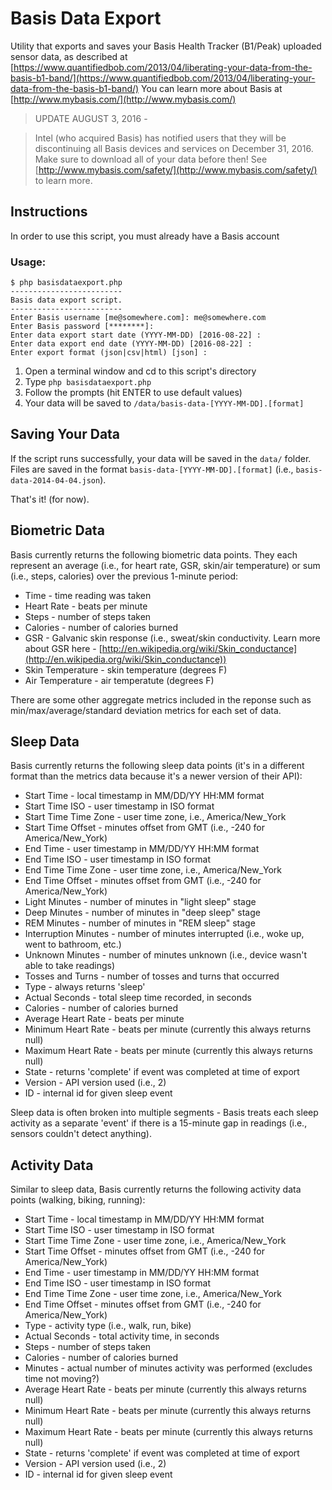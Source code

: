 # Basis Data Export

Utility that exports and saves your Basis Health Tracker (B1/Peak) uploaded sensor data, as described at [https://www.quantifiedbob.com/2013/04/liberating-your-data-from-the-basis-b1-band/](https://www.quantifiedbob.com/2013/04/liberating-your-data-from-the-basis-b1-band/)
You can learn more about Basis at [http://www.mybasis.com/](http://www.mybasis.com/)

> UPDATE AUGUST 3, 2016 -

> Intel (who acquired Basis) has notified users that they will be discontinuing all Basis devices and services on December 31, 2016. Make sure to download all of your data before then! See [http://www.mybasis.com/safety/](http://www.mybasis.com/safety/) to learn more.

## Instructions

In order to use this script, you must already have a Basis account

### Usage:

```
$ php basisdataexport.php
-------------------------
Basis data export script.
-------------------------
Enter Basis username [me@somewhere.com]: me@somewhere.com
Enter Basis password [********]: 
Enter data export start date (YYYY-MM-DD) [2016-08-22] : 
Enter data export end date (YYYY-MM-DD) [2016-08-22] : 
Enter export format (json|csv|html) [json] : 
```

1. Open a terminal window and cd to this script's directory
2. Type `php basisdataexport.php`
3. Follow the prompts (hit ENTER to use default values)
4. Your data will be saved to `/data/basis-data-[YYYY-MM-DD].[format]`

## Saving Your Data
If the script runs successfully, your data will be saved in the `data/` folder. Files are saved in the format `basis-data-[YYYY-MM-DD].[format]` (i.e., `basis-data-2014-04-04.json`).

That's it! (for now).


## Biometric Data

Basis currently returns the following biometric data points. They each represent an average (i.e., for heart rate, GSR, skin/air temperature) or sum (i.e., steps, calories) over the previous 1-minute period:

- Time - time reading was taken
- Heart Rate - beats per minute
- Steps - number of steps taken
- Calories - number of calories burned
- GSR - Galvanic skin response (i.e., sweat/skin conductivity. Learn more about GSR here - [http://en.wikipedia.org/wiki/Skin_conductance](http://en.wikipedia.org/wiki/Skin_conductance))
- Skin Temperature - skin temperature (degrees F)
- Air Temperature - air temperatute (degrees F)

There are some other aggregate metrics included in the reponse such as min/max/average/standard deviation metrics for each set of data.

## Sleep Data

Basis currently returns the following sleep data points (it's in a different format than the metrics data because it's a newer version of their API):

- Start Time - local timestamp in MM/DD/YY HH:MM format
- Start Time ISO - user timestamp in ISO format
- Start Time Time Zone - user time zone, i.e., America/New_York
- Start Time Offset - minutes offset from GMT (i.e., -240 for America/New_York)
- End Time - user timestamp in MM/DD/YY HH:MM format
- End Time ISO - user timestamp in ISO format
- End Time Time Zone - user time zone, i.e., America/New_York
- End Time Offset - minutes offset from GMT (i.e., -240 for America/New_York)
- Light Minutes - number of minutes in "light sleep" stage
- Deep Minutes - number of minutes in "deep sleep" stage
- REM Minutes - number of minutes in "REM sleep" stage
- Interruption Minutes - number of minutes interrupted (i.e., woke up, went to bathroom, etc.)
- Unknown Minutes - number of minutes unknown (i.e., device wasn't able to take readings)
- Tosses and Turns - number of tosses and turns that occurred
- Type - always returns 'sleep'
- Actual Seconds - total sleep time recorded, in seconds
- Calories - number of calories burned
- Average Heart Rate - beats per minute
- Minimum Heart Rate - beats per minute (currently this always returns null)
- Maximum Heart Rate - beats per minute (currently this always returns null)
- State - returns 'complete' if event was completed at time of export
- Version - API version used (i.e., 2)
- ID - internal id for given sleep event

Sleep data is often broken into multiple segments - Basis treats each sleep activity as a separate 'event' if there is a 15-minute gap in readings (i.e., sensors couldn't detect anything).

## Activity Data

Similar to sleep data, Basis currently returns the following activity data points (walking, biking, running):

- Start Time - local timestamp in MM/DD/YY HH:MM format
- Start Time ISO - user timestamp in ISO format
- Start Time Time Zone - user time zone, i.e., America/New_York
- Start Time Offset - minutes offset from GMT (i.e., -240 for America/New_York)
- End Time - user timestamp in MM/DD/YY HH:MM format
- End Time ISO - user timestamp in ISO format
- End Time Time Zone - user time zone, i.e., America/New_York
- End Time Offset - minutes offset from GMT (i.e., -240 for America/New_York)
- Type - activity type (i.e., walk, run, bike)
- Actual Seconds - total activity time, in seconds
- Steps - number of steps taken
- Calories - number of calories burned
- Minutes - actual number of minutes activity was performed (excludes time not moving?)
- Average Heart Rate - beats per minute (currently this always returns null)
- Minimum Heart Rate - beats per minute (currently this always returns null)
- Maximum Heart Rate - beats per minute (currently this always returns null)
- State - returns 'complete' if event was completed at time of export
- Version - API version used (i.e., 2)
- ID - internal id for given sleep event
